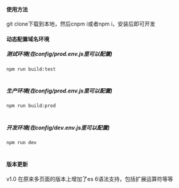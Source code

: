 #### 使用方法
git clone下载到本地，然后cnpm i或者npm i，安装后即可开发
#### 动态配置域名环境
##### 测试环境(在config/prod.env.js里可以配置)
`npm run build:test`
#
##### 生产环境(在config/prod.env.js里可以配置)
`npm run build:prod`
#
##### 开发环境(在config/dev.env.js里可以配置)
`npm run dev`
#
#### 版本更新
v1.0 在原来多页面的版本上增加了es 6语法支持，包括扩展运算符等等
